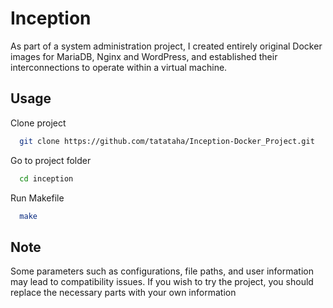 
# Inception

As part of a system administration project, I created entirely original Docker images for MariaDB, Nginx and WordPress, and established their interconnections to operate within a virtual machine.

## Usage

Clone project

```bash
  git clone https://github.com/tatataha/Inception-Docker_Project.git
```

Go to project folder

```bash
  cd inception
```

Run Makefile

```bash
  make
```

  
## Note

Some parameters such as configurations, file paths, and user information may lead to compatibility issues. If you wish to try the project, you should replace the necessary parts with your own information

  